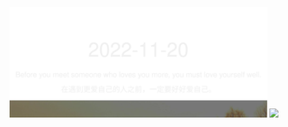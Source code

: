<!-- [START DAILY SAYING] -->
<!-- Please keep comment here to allow auto-update -->
<p align="center">
  <img src="assets/daily-saying/2022-11-20.svg" height="196"/>
  <img src="https://dots365.herokuapp.com?d=2022-11-20" height="196"/>
</p>
<!-- [END DAILY SAYING] -->

<!-- <p align="center">
<img alt="profile views" src="https://komarev.com/ghpvc/?username=bubkoo&color=brightgreen&style=flat-square&label=PROFILE+VIEWS" />
</p> -->
